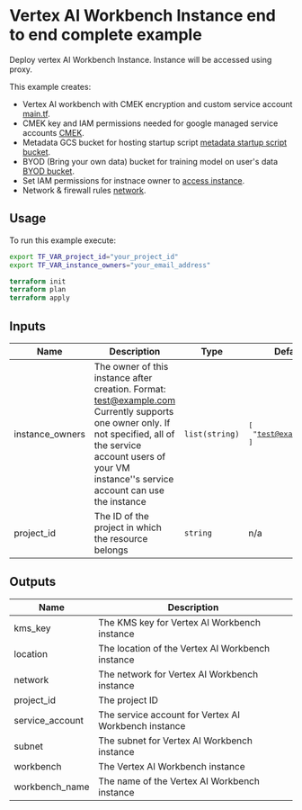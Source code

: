# Vertex AI Workbench Instance end to end complete example
Deploy vertex AI Workbench Instance. Instance will be accessed using proxy.

This example creates:
- Vertex AI workbench with CMEK encryption and custom service account [main.tf](./main.tf).
- CMEK key and IAM permissions needed for google managed service accounts [CMEK](./kms.tf).
- Metadata GCS bucket for hosting startup script [metadata startup script bucket](./metadata_gcs.tf).
- BYOD (Bring your own data) bucket for training model on user's data [BYOD bucket](./byod_gcs.tf).
- Set IAM permissions for instnace owner to [access instance](./iap.tf).
- Network & firewall rules [network](./network.tf).


## Usage

To run this example execute:

```bash
export TF_VAR_project_id="your_project_id"
export TF_VAR_instance_owners="your_email_address"
```

```tf
terraform init
terraform plan
terraform apply
```
<!-- BEGINNING OF PRE-COMMIT-TERRAFORM DOCS HOOK -->
## Inputs

| Name | Description | Type | Default | Required |
|------|-------------|------|---------|:--------:|
| instance\_owners | The owner of this instance after creation. Format: test@example.com Currently supports one owner only. If not specified, all of the service account users of your VM instance''s service account can use the instance | `list(string)` | <pre>[<br>  "test@example.com"<br>]</pre> | no |
| project\_id | The ID of the project in which the resource belongs | `string` | n/a | yes |

## Outputs

| Name | Description |
|------|-------------|
| kms\_key | The KMS key for Vertex AI Workbench instance |
| location | The location of the Vertex AI Workbench instance |
| network | The network for Vertex AI Workbench instance |
| project\_id | The project ID |
| service\_account | The service account for Vertex AI Workbench instance |
| subnet | The subnet for Vertex AI Workbench instance |
| workbench | The Vertex AI Workbench instance |
| workbench\_name | The name of the Vertex AI Workbench instance |

<!-- END OF PRE-COMMIT-TERRAFORM DOCS HOOK -->
